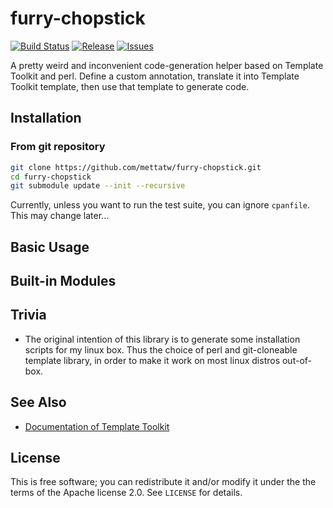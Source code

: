 # furry-chopstick

[![Build Status](https://travis-ci.org/mettatw/furry-chopstick.svg?branch=master)](https://travis-ci.org/mettatw/furry-chopstick)
[![Release](https://img.shields.io/github/release/mettatw/furry-chopstick.svg)](https://github.com/mettatw/furry-chopstick/releases/latest)
[![Issues](https://img.shields.io/github/issues-raw/mettatw/furry-chopstick.svg)](https://github.com/mettatw/furry-chopstick/issues)

A pretty weird and inconvenient code-generation helper based on Template Toolkit and perl. Define a custom annotation, translate it into Template Toolkit template, then use that template to generate code.

## Installation

### From git repository

```sh
git clone https://github.com/mettatw/furry-chopstick.git
cd furry-chopstick
git submodule update --init --recursive
```

Currently, unless you want to run the test suite, you can ignore `cpanfile`. This may change later...

## Basic Usage

## Built-in Modules

## Trivia

- The original intention of this library is to generate some installation scripts for my linux box. Thus the choice of perl and git-cloneable template library, in order to make it work on most linux distros out-of-box.

## See Also

- [Documentation of Template Toolkit](http://tt2.org/docs/)

## License

This is free software; you can redistribute it and/or modify it under
the the terms of the Apache license 2.0. See `LICENSE` for details.
